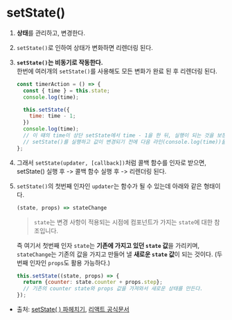 # setState()
1. **상태**를 관리하고, 변경한다.
2. `setState()`로 인하여 상태가 변화하면 리렌더링 된다.
2. **`setState()`는 비동기로 작동한다.**<br/>한번에 여러개의 `setState()`를 사용해도 모든 변화가 완료 된 후 리렌더링 된다.
    ```javascript
    const timerAction = () => {
      const { time } = this.state;
      console.log(time);

      this.setState({
        time: time - 1;
      })
      console.log(time);
      // 이 떄의 time이 상단 setState에서 time - 1을 한 뒤, 실행이 되는 것을 보장하지 않는다.
      // setState()를 실행하고 값이 변경되기 전에 다음 라인(console.log(time))을 실행한다.
    };
    ```
3. 그래서 `setState(updater, [callback])`처럼 콜백 함수를 인자로 받으면, setState() 실행 후 -> 콜백 함수 실행 후 -> 리렌더링 된다.
4. `setState()`의 첫번째 인자인 `updater`는 함수가 될 수 있는데 아래와 같은 형태이다.
    ```javascript
    (state, props) => stateChange
    ```
    > `state`는 변경 사항이 적용되는 시점에 컴포넌트가 가지는 `state`에 대한 참조입니다.
    
    즉 여기서 첫번째 인자 `state`는 **기존에 가지고 있던 `state` 값**을 가리키며, `stateChange`는 기존의 값을 가지고 만들어 낼 **새로운 `state` 값**이 되는 것이다. (두번째 인자인 `props`도 활용 가능하다.)
    ```javascript
    this.setState((state, props) => {
      return {counter: state.counter + props.step};
      // 기존의 counter state와 props 값을 가져와서 새로운 상태를 만든다.
    });
    ```

- 출처: [setState( ) 파헤치기](https://berkbach.com/setstate-%ED%8C%8C%ED%97%A4%EC%B9%98%EA%B8%B0-28b207fc81df), [리액트 공식문서](https://ko.reactjs.org/docs/react-component.html)
